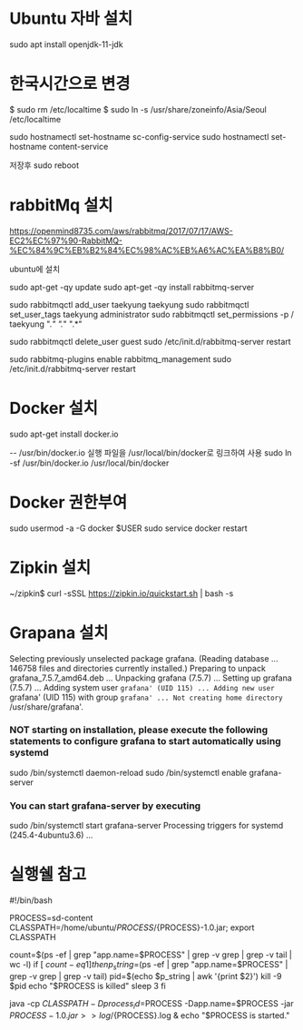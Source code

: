 

# Ubuntu 자바 설치
sudo apt install openjdk-11-jdk

# 한국시간으로 변경
$ sudo rm /etc/localtime
$ sudo ln -s /usr/share/zoneinfo/Asia/Seoul /etc/localtime


sudo hostnamectl set-hostname sc-config-service
sudo hostnamectl set-hostname content-service

저장후 sudo reboot


# rabbitMq 설치
https://openmind8735.com/aws/rabbitmq/2017/07/17/AWS-EC2%EC%97%90-RabbitMQ-%EC%84%9C%EB%B2%84%EC%98%AC%EB%A6%AC%EA%B8%B0/


ubuntu에 설치

sudo apt-get -qy update
sudo apt-get -qy install rabbitmq-server

sudo rabbitmqctl add_user taekyung taekyung
sudo rabbitmqctl set_user_tags taekyung administrator
sudo rabbitmqctl set_permissions -p / taekyung ".*" ".*" ".*"

sudo rabbitmqctl delete_user guest
sudo /etc/init.d/rabbitmq-server restart

sudo rabbitmq-plugins enable rabbitmq_management
sudo /etc/init.d/rabbitmq-server restart



# Docker 설치
sudo apt-get install docker.io

-- /usr/bin/docker.io 실행 파일을 /usr/local/bin/docker로 링크하여 사용
sudo ln -sf /usr/bin/docker.io /usr/local/bin/docker


# Docker 권한부여
sudo usermod -a -G docker $USER
sudo service docker restart


# Zipkin 설치
~/zipkin$ curl -sSSL https://zipkin.io/quickstart.sh | bash -s



# Grapana 설치
Selecting previously unselected package grafana.
(Reading database ... 146758 files and directories currently installed.)
Preparing to unpack grafana_7.5.7_amd64.deb ...
Unpacking grafana (7.5.7) ...
Setting up grafana (7.5.7) ...
Adding system user `grafana' (UID 115) ...
Adding new user `grafana' (UID 115) with group `grafana' ...
Not creating home directory `/usr/share/grafana'.
### NOT starting on installation, please execute the following statements to configure grafana to start automatically using systemd
 sudo /bin/systemctl daemon-reload
 sudo /bin/systemctl enable grafana-server
### You can start grafana-server by executing
 sudo /bin/systemctl start grafana-server
Processing triggers for systemd (245.4-4ubuntu3.6) ...



# 실행쉘 참고
#!/bin/bash

PROCESS=sd-content
CLASSPATH=/home/ubuntu/${PROCESS}/${PROCESS}-1.0.jar;
export CLASSPATH

count=$(ps -ef | grep "app.name=$PROCESS" | grep -v grep | grep -v tail | wc -l)
if [ $count -eq 1 ]
then
        p_string=$(ps -ef | grep "app.name=$PROCESS" | grep -v grep | grep -v tail)
        pid=$(echo $p_string | awk '{print $2}')
        kill -9 $pid
        echo "$PROCESS is killed"
        sleep 3
fi

java -cp $CLASSPATH -Dprocess_id=$PROCESS -Dapp.name=$PROCESS -jar ${PROCESS}-1.0.jar >> log/${PROCESS}.log &
echo "$PROCESS is started."